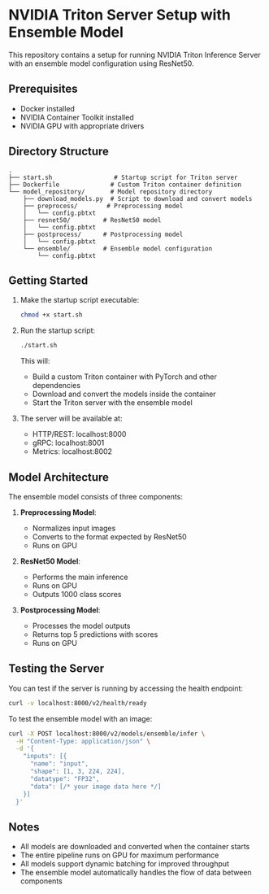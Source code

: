 # NVIDIA Triton Server Setup with Ensemble Model

This repository contains a setup for running NVIDIA Triton Inference Server with an ensemble model configuration using ResNet50.

## Prerequisites

- Docker installed
- NVIDIA Container Toolkit installed
- NVIDIA GPU with appropriate drivers

## Directory Structure

```
.
├── start.sh                 # Startup script for Triton server
├── Dockerfile              # Custom Triton container definition
└── model_repository/       # Model repository directory
    ├── download_models.py  # Script to download and convert models
    ├── preprocess/        # Preprocessing model
    │   └── config.pbtxt
    ├── resnet50/         # ResNet50 model
    │   └── config.pbtxt
    ├── postprocess/      # Postprocessing model
    │   └── config.pbtxt
    └── ensemble/         # Ensemble model configuration
        └── config.pbtxt
```

## Getting Started

1. Make the startup script executable:
   ```bash
   chmod +x start.sh
   ```

2. Run the startup script:
   ```bash
   ./start.sh
   ```

   This will:
   - Build a custom Triton container with PyTorch and other dependencies
   - Download and convert the models inside the container
   - Start the Triton server with the ensemble model

3. The server will be available at:
   - HTTP/REST: localhost:8000
   - gRPC: localhost:8001
   - Metrics: localhost:8002

## Model Architecture

The ensemble model consists of three components:

1. **Preprocessing Model**:
   - Normalizes input images
   - Converts to the format expected by ResNet50
   - Runs on GPU

2. **ResNet50 Model**:
   - Performs the main inference
   - Runs on GPU
   - Outputs 1000 class scores

3. **Postprocessing Model**:
   - Processes the model outputs
   - Returns top 5 predictions with scores
   - Runs on GPU

## Testing the Server

You can test if the server is running by accessing the health endpoint:
```bash
curl -v localhost:8000/v2/health/ready
```

To test the ensemble model with an image:
```bash
curl -X POST localhost:8000/v2/models/ensemble/infer \
  -H "Content-Type: application/json" \
  -d '{
    "inputs": [{
      "name": "input",
      "shape": [1, 3, 224, 224],
      "datatype": "FP32",
      "data": [/* your image data here */]
    }]
  }'
```

## Notes

- All models are downloaded and converted when the container starts
- The entire pipeline runs on GPU for maximum performance
- All models support dynamic batching for improved throughput
- The ensemble model automatically handles the flow of data between components